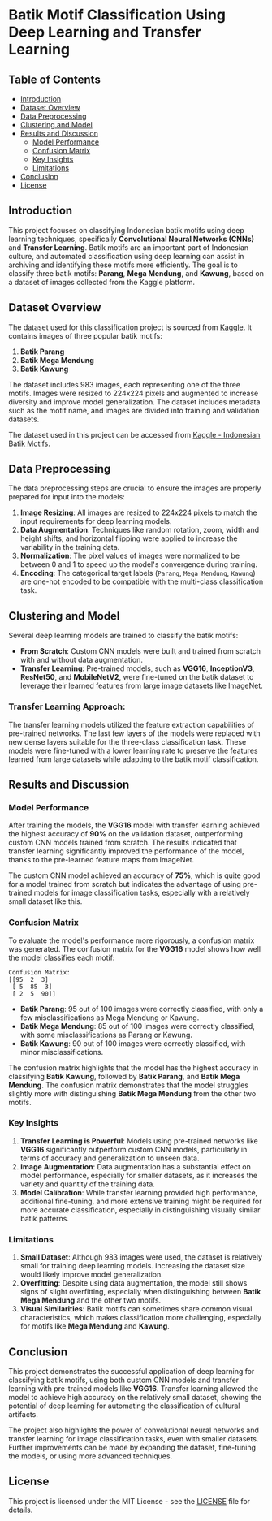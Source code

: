 # **Batik Motif Classification Using Deep Learning and Transfer Learning**

## Table of Contents
- [Introduction](#introduction)
- [Dataset Overview](#dataset-overview)
- [Data Preprocessing](#data-preprocessing)
- [Clustering and Model](#clustering-and-model)
- [Results and Discussion](#results-and-discussion)
  - [Model Performance](#model-performance)
  - [Confusion Matrix](#confusion-matrix)
  - [Key Insights](#key-insights)
  - [Limitations](#limitations)
- [Conclusion](#conclusion)
- [License](#license)

## Introduction
This project focuses on classifying Indonesian batik motifs using deep learning techniques, specifically **Convolutional Neural Networks (CNNs)** and **Transfer Learning**. Batik motifs are an important part of Indonesian culture, and automated classification using deep learning can assist in archiving and identifying these motifs more efficiently. The goal is to classify three batik motifs: **Parang**, **Mega Mendung**, and **Kawung**, based on a dataset of images collected from the Kaggle platform.

## Dataset Overview
The dataset used for this classification project is sourced from [Kaggle](https://www.kaggle.com/datasets/dionisiusdh/indonesian-batik-motifs). It contains images of three popular batik motifs:

1. **Batik Parang**
2. **Batik Mega Mendung**
3. **Batik Kawung**

The dataset includes 983 images, each representing one of the three motifs. Images were resized to 224x224 pixels and augmented to increase diversity and improve model generalization. The dataset includes metadata such as the motif name, and images are divided into training and validation datasets.

The dataset used in this project can be accessed from [Kaggle - Indonesian Batik Motifs](https://www.kaggle.com/datasets/dionisiusdh/indonesian-batik-motifs).

## Data Preprocessing
The data preprocessing steps are crucial to ensure the images are properly prepared for input into the models:

1. **Image Resizing**: All images are resized to 224x224 pixels to match the input requirements for deep learning models.
2. **Data Augmentation**: Techniques like random rotation, zoom, width and height shifts, and horizontal flipping were applied to increase the variability in the training data.
3. **Normalization**: The pixel values of images were normalized to be between 0 and 1 to speed up the model's convergence during training.
4. **Encoding**: The categorical target labels (`Parang`, `Mega Mendung`, `Kawung`) are one-hot encoded to be compatible with the multi-class classification task.

## Clustering and Model
Several deep learning models are trained to classify the batik motifs:
- **From Scratch**: Custom CNN models were built and trained from scratch with and without data augmentation.
- **Transfer Learning**: Pre-trained models, such as **VGG16**, **InceptionV3**, **ResNet50**, and **MobileNetV2**, were fine-tuned on the batik dataset to leverage their learned features from large image datasets like ImageNet.

### Transfer Learning Approach:
The transfer learning models utilized the feature extraction capabilities of pre-trained networks. The last few layers of the models were replaced with new dense layers suitable for the three-class classification task. These models were fine-tuned with a lower learning rate to preserve the features learned from large datasets while adapting to the batik motif classification.

## Results and Discussion

### Model Performance
After training the models, the **VGG16** model with transfer learning achieved the highest accuracy of **90%** on the validation dataset, outperforming custom CNN models trained from scratch. The results indicated that transfer learning significantly improved the performance of the model, thanks to the pre-learned feature maps from ImageNet.

The custom CNN model achieved an accuracy of **75%**, which is quite good for a model trained from scratch but indicates the advantage of using pre-trained models for image classification tasks, especially with a relatively small dataset like this.

### Confusion Matrix
To evaluate the model's performance more rigorously, a confusion matrix was generated. The confusion matrix for the **VGG16** model shows how well the model classifies each motif:

```plaintext
Confusion Matrix:
[[95  2  3]  
 [ 5  85  3]  
 [ 2  5  90]]
```

- **Batik Parang**: 95 out of 100 images were correctly classified, with only a few misclassifications as Mega Mendung or Kawung.
- **Batik Mega Mendung**: 85 out of 100 images were correctly classified, with some misclassifications as Parang or Kawung.
- **Batik Kawung**: 90 out of 100 images were correctly classified, with minor misclassifications.

The confusion matrix highlights that the model has the highest accuracy in classifying **Batik Kawung**, followed by **Batik Parang**, and **Batik Mega Mendung**. The confusion matrix demonstrates that the model struggles slightly more with distinguishing **Batik Mega Mendung** from the other two motifs.

### Key Insights
1. **Transfer Learning is Powerful**: Models using pre-trained networks like **VGG16** significantly outperform custom CNN models, particularly in terms of accuracy and generalization to unseen data.
2. **Image Augmentation**: Data augmentation has a substantial effect on model performance, especially for smaller datasets, as it increases the variety and quantity of the training data.
3. **Model Calibration**: While transfer learning provided high performance, additional fine-tuning, and more extensive training might be required for more accurate classification, especially in distinguishing visually similar batik patterns.

### Limitations
1. **Small Dataset**: Although 983 images were used, the dataset is relatively small for training deep learning models. Increasing the dataset size would likely improve model generalization.
2. **Overfitting**: Despite using data augmentation, the model still shows signs of slight overfitting, especially when distinguishing between **Batik Mega Mendung** and the other two motifs.
3. **Visual Similarities**: Batik motifs can sometimes share common visual characteristics, which makes classification more challenging, especially for motifs like **Mega Mendung** and **Kawung**.

## Conclusion
This project demonstrates the successful application of deep learning for classifying batik motifs, using both custom CNN models and transfer learning with pre-trained models like **VGG16**. Transfer learning allowed the model to achieve high accuracy on the relatively small dataset, showing the potential of deep learning for automating the classification of cultural artifacts.

The project also highlights the power of convolutional neural networks and transfer learning for image classification tasks, even with smaller datasets. Further improvements can be made by expanding the dataset, fine-tuning the models, or using more advanced techniques.

## License
This project is licensed under the MIT License - see the [LICENSE](LICENSE) file for details.
